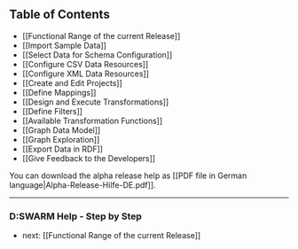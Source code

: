 ## Table of Contents

* [[Functional Range of the current Release]]
* [[Import Sample Data]]
* [[Select Data for Schema Configuration]]
 * [[Configure CSV Data Resources]]
 * [[Configure XML Data Resources]]
* [[Create and Edit Projects]]
 * [[Define Mappings]]
 * [[Design and Execute Transformations]]
 * [[Define Filters]]
 * [[Available Transformation Functions]]
* [[Graph Data Model]]
 * [[Graph Exploration]]
* [[Export Data in RDF]]
* [[Give Feedback to the Developers]]

You can download the alpha release help as [[PDF file in German language|Alpha-Release-Hilfe-DE.pdf]].


-----------------------------------
### D:SWARM Help - Step by Step

* next: [[Functional Range of the current Release]]